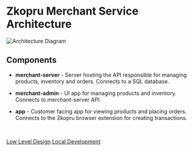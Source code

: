# Zkopru Merchant Service Architecture


![Architecture Diagram](./assets/architecture.png)

## Components

- **merchant-server** - Server hosting the API responsible for managing products, inventory and orders. Connects to a SQL database.

- **merchant-admin** - UI app for managing products and inventory. Connects to merchant-server API

- **app** - Customer facing app for viewing products and placing orders. Connects to the Zkopru browser extension for creating transactions.

<br />

[Low Level Design](./low-level-design)
[Local Development](./local-dev)
